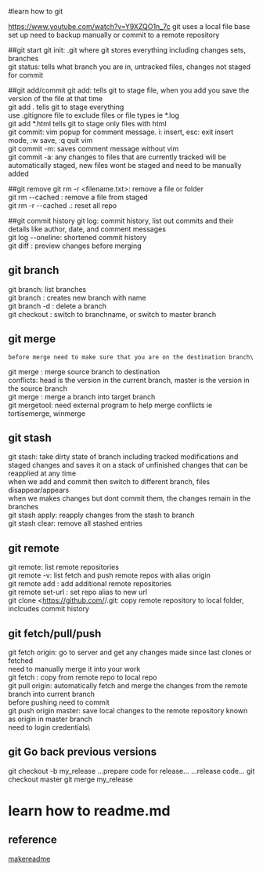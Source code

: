 #learn how to git

https://www.youtube.com/watch?v=Y9XZQO1n_7c
git uses a local file base set up
need to backup manually or commit to a remote repository

##git start
git init: .git where git stores everything including changes sets, branches\
git status: tells what branch you are in, untracked files, changes not staged for commit

##git add/commit
git add: tells git to stage file, when you add you save the version of the file at that time\
git add .   tells git to stage everything\
			use .gitignore file to exclude files or file types ie *.log\
git add *.html     tells git to stage only files with html\
git commit: vim popup for comment message. i: insert, esc: exit insert mode, :w save, :q quit vim\
git commit -m: saves comment message without vim\
git commit -a: any changes to files that are currently tracked will be automatically staged, new files wont be staged and need to be manually added

##git remove
git rm -r <filename.txt>: remove a file or folder\
git rm --cached <filename>: remove a file from staged\
git rm -r --cached .: reset all repo

##git commit history
git log: commit history, list out commits and their details like author, date, and comment messages\
git log --oneline: shortened commit history\
git diff <source> <targetbranch>: preview changes before merging

## git branch
git branch: list branches\
git branch <branchname>: creates new branch with name\
git branch -d <branch name>: delete a branch\
git checkout <branchname>: switch to branchname, or switch to master branch

## git merge
	before merge need to make sure that you are on the destination branch\
git merge <source branch>: merge source branch to destination\
	conflicts: head is the version in the current branch, master is the version in the source branch\
git merge <source> <target branch>: merge a branch into target branch\
git mergetool: need external program to help merge conflicts ie tortisemerge, winmerge

## git stash
git stash: take dirty state of branch including tracked modifications and staged changes and saves it on a stack of unfinished changes that can be reapplied at any time\
	when we add and commit then switch to different branch, files disappear/appears\
	when we makes changes but dont commit them, the changes remain in the branches\
git stash apply: reapply changes from the stash to branch\
git stash clear: remove all stashed entries

## git remote
git remote: list remote repositories\
git remote -v: list fetch and push remote repos with alias origin\
git remote add <aliasname> <url>: add additional remote repositories\
git remote set-url <aliasname> <url>:  set repo alias to new url\
git clone <https://github.com/<name>/<repo>.git: copy remote repository to local folder, inclcudes commit history

## git fetch/pull/push
git fetch origin: go to server and get any changes made since last clones or fetched\
	need to manually merge it into your work\
git fetch <alias name>: copy from remote repo to local repo\
git pull origin: automatically fetch and merge the changes from the remote branch into current branch\
	before pushing need to commit\
git push origin master: save local changes to the remote repository known as origin in master branch\
	need to login credentials\

## git Go back previous versions
git checkout -b my_release <commit-id>
	...prepare code for release...
	...release code...
git checkout master
git merge my_release

# learn how to readme.md

## reference
[makereadme](https://www.makeareadme.com/)